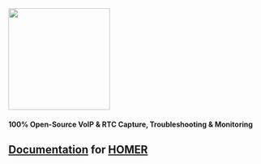 <img src="https://user-images.githubusercontent.com/1423657/55069501-8348c400-5084-11e9-9931-fefe0f9874a7.png" width=200/>

#### 100% Open-Source VoIP & RTC Capture, Troubleshooting & Monitoring
## [Documentation](https://sipcapture.github.io/docs/) for [HOMER](https://github.com/sipcapture/homer)
